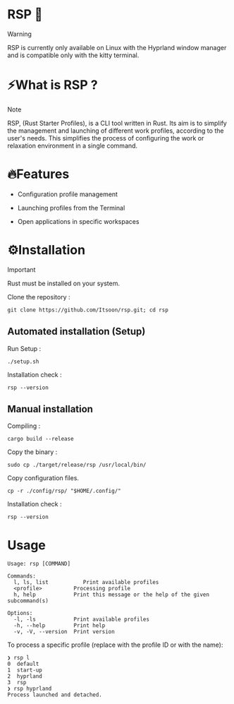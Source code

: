 # RSP 🦀

> [!WARNING]
> RSP is currently only available on Linux with the Hyprland window manager and is compatible only with the kitty terminal.

# ⚡What is RSP ?

> [!NOTE]
> RSP, (Rust Starter Profiles), is a CLI tool written in Rust. Its aim is to simplify the management and launching of different work profiles, according to the user's needs. This simplifies the process of configuring the work or relaxation environment in a single command.

# 🔥Features

- Configuration profile management

- Launching profiles from the Terminal

- Open applications in specific workspaces

# ⚙️Installation

> [!IMPORTANT]  
> Rust must be installed on your system.

Clone the repository :

```shell
git clone https://github.com/Itsoon/rsp.git; cd rsp
```

## Automated installation (Setup)

Run Setup :

```shell
./setup.sh
```

Installation check :

```shell
rsp --version
```

## Manual installation

Compiling :

```shell
cargo build --release
```

Copy the binary :

```shell
sudo cp ./target/release/rsp /usr/local/bin/
```

Copy configuration files.

```shell
cp -r ./config/rsp/ "$HOME/.config/"
```

Installation check :

```shell
rsp --version
```

# Usage

```text
Usage: rsp [COMMAND]

Commands:
  l, ls, list           Print available profiles
  <profile>          Processing profile
  h, help            Print this message or the help of the given subcommand(s)

Options:
  -l, -ls            Print available profiles
  -h, --help         Print help
  -v, -V, --version  Print version
```

To process a specific profile (replace <profile> with the profile ID or with the name):

```shell
❯ rsp l
0  default
1  start-up
2  hyprland
3  rsp
❯ rsp hyprland
Process launched and detached.
```
